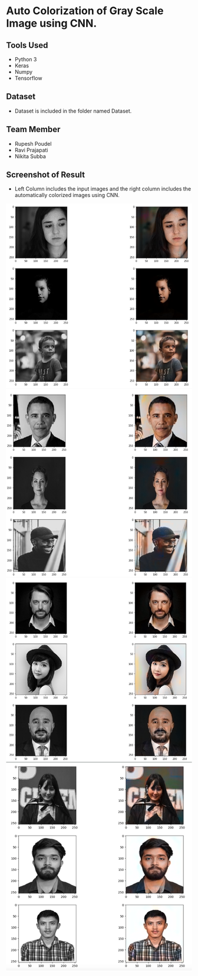 # Auto Colorization of Gray Scale Image using CNN.

## Tools Used
* Python 3
* Keras
* Numpy
* Tensorflow

## Dataset
* Dataset is included in the folder named Dataset.

## Team Member
* Rupesh Poudel
* Ravi Prajapati
* Nikita Subba

## Screenshot of Result
* Left Column includes the input images and the right column includes the automatically colorized images using CNN.
<img src = 'Screenshots/1.png'>
<img src = 'Screenshots/2.png'>
<img src = 'Screenshots/3.png'>
<img src = 'Screenshots/4.png'>
